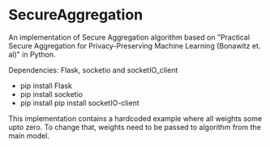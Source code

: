 # SecureAggregation

An implementation of Secure Aggregation algorithm based on "Practical Secure Aggregation for Privacy-Preserving Machine Learning
(Bonawitz et. al)" in Python.

Dependencies: Flask, socketio and socketIO_client

- pip install Flask
- pip install socketio
- pip install pip install socketIO-client

This implementation contains a hardcoded example where all weights some upto zero. To change that, weights need to be passed to algorithm from the main model.
